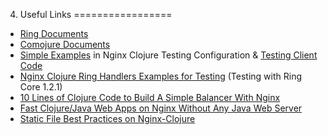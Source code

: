 4. Useful Links
=================

* [Ring Documents](https://github.com/ring-clojure/ring/wiki)
* [Comojure Documents](https://github.com/weavejester/compojure/wiki)
* [Simple Examples](https://github.com/nginx-clojure/nginx-clojure/tree/master/test/nginx-working-dir/conf/nginx-coroutine.conf) in Nginx Clojure Testing Configuration & [Testing Client Code](https://github.com/nginx-clojure/nginx-clojure/tree/master/test/clojure/nginx/clojure/test_all.clj)
* [Nginx Clojure Ring Handlers Examples for Testing](https://github.com/nginx-clojure/nginx-clojure/tree/master/test/clojure/nginx/clojure/ring_handlers_for_test.clj) (Testing with Ring Core 1.2.1)
* [10 Lines of Clojure Code to Build A Simple Balancer With Nginx](http://java.dzone.com/articles/10-lines-clojure-code-build-0)
* [Fast Clojure/Java Web Apps on Nginx Without Any Java Web Server](http://java.dzone.com/articles/develope-high-performance)
* [Static File Best Practices on Nginx-Clojure](http://java.dzone.com/articles/static-file-best-practices)
